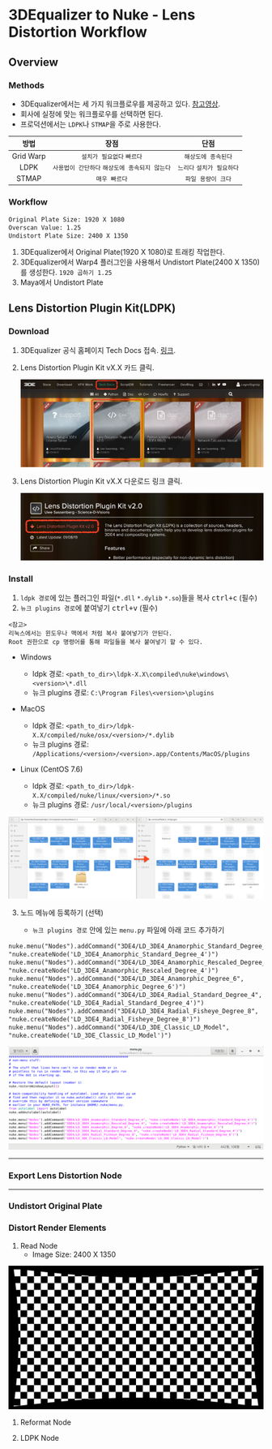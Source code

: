 # 3DEqualizer to Nuke - Lens Distortion Workflow

## Overview

### Methods

- 3DEqualizer에서는 세 가지 워크플로우를 제공하고 있다. [참고영상](https://www.youtube.com/watch?v=khMwtfmynac).
- 회사에 실정에 맞는 워크플로우를 선택하면 된다.
- 프로덕션에서는 `LDPK`나 `STMAP`을 주로 사용한다.

| 방법 | 장점 | 단점 |
| :---: | :---: | :---: |
| Grid Warp | `설치가 필요없다` `빠르다` | `해상도에 종속된다` |
| LDPK | `사용법이 간단하다` `해상도에 종속되지 않는다` | `느리다` `설치가 필요하다` |
| STMAP | `매우 빠르다` | `파일 용량이 크다` |

### Workflow

```
Original Plate Size: 1920 X 1080
Overscan Value: 1.25
Undistort Plate Size: 2400 X 1350
```

1. 3DEqualizer에서 Original Plate(1920 X 1080)로 트래킹 작업한다.
1. 3DEqualizer에서 Warp4 플러그인을 사용해서 Undistort Plate(2400 X 1350)를 생성한다.
`1920 곱하기 1.25`
1. Maya에서 Undistort Plate

## Lens Distortion Plugin Kit(LDPK)

### Download

1. 3DEqualizer 공식 홈페이지 Tech Docs 접속. [링크](https://www.3dequalizer.com/index.php?site=tech_docs).

1. Lens Distortion Plugin Kit vX.X 카드 클릭.

    ![nav_ldpk](imgs/nav_ldpk.png)

1. Lens Distortion Plugin Kit vX.X 다운로드 링크 클릭.

    ![download_ldpk](imgs/download_ldpk.png)

### Install

1. `ldpk 경로`에 있는 플러그인 파일(`*.dll` `*.dylib` `*.so`)들을 복사 <kbd>ctrl+c</kbd> (필수)
2. `뉴크 plugins 경로`에 붙여넣기 <kbd>ctrl+v</kbd> (필수)

```
<참고>
리눅스에서는 윈도우나 맥에서 처럼 복사 붙여넣기가 안된다.
Root 권한으로 cp 명령어를 통해 파일들을 복사 붙여넣기 할 수 있다.
```

- Windows
    - ldpk 경로: `<path_to_dir>\ldpk-X.X\compiled\nuke\windows\<version>\*.dll`
    - 뉴크 plugins 경로: `C:\Program Files\<version>\plugins`

- MacOS
    - ldpk 경로: `<path_to_dir>/ldpk-X.X/compiled/nuke/osx/<version>/*.dylib`
    - 뉴크 plugins 경로: `/Applications/<version>/<version>.app/Contents/MacOS/plugins`

- Linux (CentOS 7.6)
    - ldpk 경로: `<path_to_dir>/ldpk-X.X/compiled/nuke/linux/<version>/*.so`
    - 뉴크 plugins 경로: `/usr/local/<version>/plugins`
    
![linux_install_ldpk](imgs/linux_install_ldpk.png)

3. 노드 메뉴에 등록하기 (선택)

    - `뉴크 plugins 경로` 안에 있는 `menu.py` 파일에 아래 코드 추가하기

```
nuke.menu("Nodes").addCommand("3DE4/LD_3DE4_Anamorphic_Standard_Degree_4", "nuke.createNode('LD_3DE4_Anamorphic_Standard_Degree_4')")
nuke.menu("Nodes").addCommand("3DE4/LD_3DE4_Anamorphic_Rescaled_Degree_4", "nuke.createNode('LD_3DE4_Anamorphic_Rescaled_Degree_4')")
nuke.menu("Nodes").addCommand("3DE4/LD_3DE4_Anamorphic_Degree_6", "nuke.createNode('LD_3DE4_Anamorphic_Degree_6')")
nuke.menu("Nodes").addCommand("3DE4/LD_3DE4_Radial_Standard_Degree_4", "nuke.createNode('LD_3DE4_Radial_Standard_Degree_4')")
nuke.menu("Nodes").addCommand("3DE4/LD_3DE4_Radial_Fisheye_Degree_8", "nuke.createNode('LD_3DE4_Radial_Fisheye_Degree_8')")
nuke.menu("Nodes").addCommand("3DE4/LD_3DE_Classic_LD_Model", "nuke.createNode('LD_3DE_Classic_LD_Model')")
```

![node_menu_ldpk](imgs/node_menu_ldpk.png)

---

### Export Lens Distortion Node



---

### Undistort Original Plate


### Distort Render Elements

1. Read Node
    - Image Size: 2400 X 1350

![distort_checkerboard_dewarped](imgs/distort_checkerboard_dewarped.png)

1. Reformat Node

1. LDPK Node
